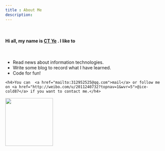 ```yaml
---
title : About Me
description:
---
```

<div class="span8">
	</br>
	<h4>Hi all, my name is <a href="http://ice-cold.ruhoh.com">CT Ye</a> . I like to</h4>
	</br>
	<ul>
   		<li>Read news about information technologies.</li>
   		<li>Write some blog to record what I have learned.</li>
   		<li>Code for fun!</li>
	</ul> 

	<h4>You can  <a href="mailto:312952525@qq.com">mail</a> or follow me on <a href="http://weibo.com/u/2011240732?topnav=1&wvr=5">@ice-cold87</a> if you want to contact me.</h4>
</div>

<div class="span2">
    <img src="/assets/media/sw.png" width="150"/>
</div>

